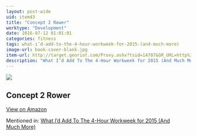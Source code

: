 ```yaml
---
layout: post-wide
uid: item43
title: "Concept 2 Rower"
worktype: "Development"
date: 2016-07-12 01:01:01
categories: fitness
tags: what-i’d-add-to-the-4-hour-workweek-for-2015-(and-much-more)
image-url: book-cover-blank.jpg
item-url: http://target.georiot.com/Proxy.ashx?tsid=14707&GR_URL=http%3A%2F%2Fwww.amazon.com%2FConcept2-Model-Indoor-Rowing-Machine%2Fdp%2FB0092KNWA4%2F
description: "What I’d Add To The 4-Hour Workweek for 2015 (And Much More)"
---
```

<a href="http://target.georiot.com/Proxy.ashx?tsid=14707&GR_URL=http%3A%2F%2Fwww.amazon.com%2FConcept2-Model-Indoor-Rowing-Machine%2Fdp%2FB0092KNWA4%2F" target="blank"><img src="../../../../img/thumbs/book-cover-blank.jpg" class="prod-img"></a>
<h2>Concept 2 Rower</h2>
<p><a class="btn btn-primary" href="http://target.georiot.com/Proxy.ashx?tsid=14707&GR_URL=http%3A%2F%2Fwww.amazon.com%2FConcept2-Model-Indoor-Rowing-Machine%2Fdp%2FB0092KNWA4%2F" target="blank">View on Amazon</a><p>
<p>Mentioned in: <a href="http://fourhourworkweek.com/2014/12/23/4-hour-work-week-2015/" target="blank">What I’d Add To The 4-Hour Workweek for 2015 (And Much More)</a></p>
